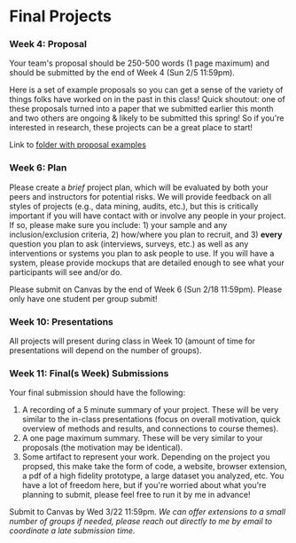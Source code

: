
# Final Projects

### Week 4: Proposal

Your team's proposal should be 250-500 words (1 page maximum) and should be submitted by the end of Week 4 (Sun 2/5 11:59pm).

Here is a set of example proposals so you can get a sense of the variety of things folks have worked on in the past in this class! Quick shoutout: one of these proposals turned into a paper that we submitted earlier this month and two others are ongoing & likely to be submitted this spring! So if you're interested in research, these projects can be a great place to start!

Link to [folder with proposal examples](https://drive.google.com/drive/folders/1zDV0Lam5YMvBhFk6XmPFonWAo4-smX4X?usp=sharing)

### Week 6: Plan

Please create a _brief_ project plan, which will be evaluated by both your peers and instructors for potential risks. We will provide feedback on all styles of projects (e.g., data mining, audits, etc.), but this is critically important if you will have contact with or involve any people in your project. If so, please make sure you include: 1) your sample and any inclusion/exclusion criteria, 2) how/where you plan to recruit, and 3) **every** question you plan to ask (interviews, surveys, etc.) as well as any interventions or systems you plan to ask people to use. If you will have a system, please provide mockups that are detailed enough to see what your participants will see and/or do.   

Please submit on Canvas by the end of Week 6 (Sun 2/18 11:59pm). Please only have one student per group submit! 

<!-- Tips on making very short videos: https://vimeo.com/create/short-videos/30-second -->

### Week 10: Presentations

All projects will present during class in Week 10 (amount of time for presentations will depend on the number of groups).   

### Week 11: Final(s Week) Submissions

Your final submission should have the following:

1. A recording of a 5 minute summary of your project. These will be very similar to the in-class presentations (focus on overall motivation, quick overview of methods and results, and connections to course themes). 
2. A one page maximum summary. These will be very similar to your proposals (the motivation may be identical). 
3. Some artifact to represent your work. Depending on the project you propsed, this make take the form of code, a website, browser extension, a pdf of a high fidelity prototype, a large dataset you analyzed, etc. You have a lot of freedom here, but if you're worried about what you're planning to submit, please feel free to run it by me in advance!

Submit to Canvas by Wed 3/22 11:59pm. _We can offer extensions to a small number of groups if needed, please reach out directly to me by email to coordinate a late submission time._

